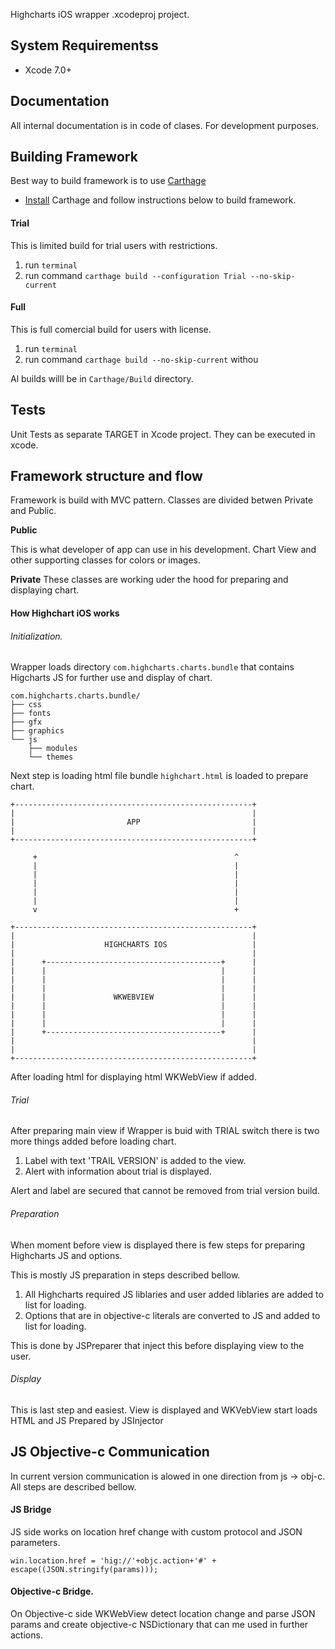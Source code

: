 Highcharts iOS wrapper .xcodeproj project.

## System Requirementss
- Xcode 7.0+

## Documentation
All internal documentation is in code of clases. For development purposes.

## Building Framework

Best way to build framework is to use [Carthage](https://github.com/Carthage/Carthage)

- [Install](https://github.com/Carthage/Carthage#installing-carthage) Carthage and follow instructions below to build framework.

#### Trial 
This is limited build for trial users with restrictions.

1. run `terminal`
2. run command ``carthage build --configuration Trial --no-skip-current``


#### Full
This is full comercial build for users with license.

1. run `terminal`
2. run command ``carthage build --no-skip-current`` withou

Al builds willl be in `Carthage/Build` directory.

## Tests

Unit Tests as separate TARGET in Xcode project. They can be executed in xcode.


## Framework structure and flow

Framework is build with MVC pattern. Classes are divided betwen Private and Public.


**Public**

This is what developer of app can use in his development. Chart View and other supporting classes for colors or images.


**Private**
These classes are working uder the hood for preparing and displaying chart.

#### How Highchart iOS works

###### Initialization.

Wrapper loads directory `com.highcharts.charts.bundle` that contains Higcharts JS for further use and display of chart.

```
com.highcharts.charts.bundle/
├── css
├── fonts
├── gfx
├── graphics
└── js
    ├── modules
    └── themes
```

Next step is loading html file bundle `highchart.html` is loaded to prepare chart.

```
+-----------------------------------------------------+
|                                                     |
|                         APP                         |
|                                                     |
+-----------------------------------------------------+

     +                                            ^
     |                                            |
     |                                            |
     |                                            |
     |                                            |
     |                                            |
     v                                            +

+-----------------------------------------------------+
|                                                     |
|                    HIGHCHARTS IOS                   |
|                                                     |
|      +---------------------------------------+      |
|      |                                       |      |
|      |                                       |      |
|      |                                       |      |
|      |               WKWEBVIEW               |      |
|      |                                       |      |
|      |                                       |      |
|      |                                       |      |
|      +---------------------------------------+      |
|                                                     |
|                                                     |
+-----------------------------------------------------+
```

After loading html for displaying html WKWebView if added.


###### Trial

After preparing main view if Wrapper is buid with TRIAL switch there is two more things added before loading chart.

1. Label with text 'TRAIL VERSION' is added to the view.
2. Alert with information about trial is displayed.

Alert and label are secured that cannot be removed from trial version build.

###### Preparation

When moment before view is displayed there is few steps for preparing Highcharts JS and options.

This is mostly JS preparation in steps described bellow.

1. All Highcharts required JS liblaries and user added liblaries are added to  list for loading.
2. Options that are in objective-c literals are converted to JS and added to list for loading.

This is done by JSPreparer that inject this before displaying view to the user.

###### Display

This is last step and easiest. View is displayed and WKVebView start loads HTML and JS Prepared by JSInjector

## JS Objective-c Communication

In current version communication is alowed in one direction from js -> obj-c. All steps are described bellow.

#### JS Bridge

JS side works on location href change with custom protocol and JSON parameters. 

```
win.location.href = 'hig://'+objc.action+'#' + escape((JSON.stringify(params)));
```

#### Objective-c Bridge.

On Objective-c side WKWebView detect location change and parse JSON params and create objective-c NSDictionary that can me used in further actions.
